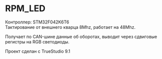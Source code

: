 # RPM_LED
Контроллер: STM32F042K6T6  
Тактирование от внешнего кварца 8Mhz, работает на 48Mhz.  
  
Получает по CAN-шине данные об оборотах, выводит через сдвиговые регистры на RGB светодиоды.  
  
Проект сделан с TrueStudio 9.1  
